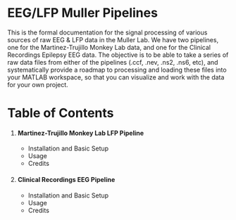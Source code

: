 # EEG/LFP Muller Pipelines

This is the formal documentation for the signal processing of various sources of raw EEG & LFP data in the Muller Lab. We have two pipelines, one for the Martinez-Trujillo Monkey Lab data, and one for the Clinical Recordings Epilepsy EEG data. The objective is to be able to take a series of raw data files from either of the pipelines (.ccf, .nev, .ns2, .ns6, etc), and systematically provide a roadmap to processing and loading these files into your MATLAB workspace, so that you can visualize and work with the data for your own project.


# Table of Contents

<ol> 
  <li> <h4> Martinez-Trujillo Monkey Lab LFP Pipeline </h4> </li>
  <ul> 
    <li>Installation and Basic Setup</li>
    <li> Usage </li>
    <li> Credits </li>
  </ul>
<li> <h4>  Clinical Recordings EEG Pipeline   </h4> </li>
    <ul> 
    <li>Installation and Basic Setup</li>
    <li> Usage </li>
    <li> Credits </li>
  </ul>
</ol> 


